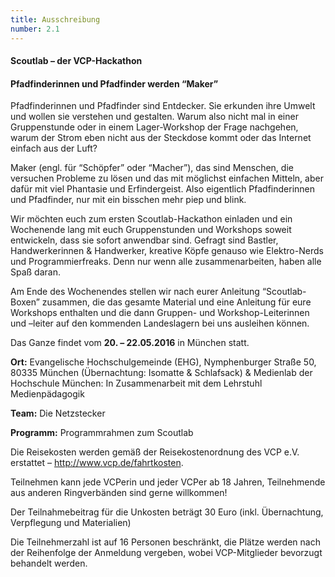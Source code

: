 ```yaml
---
title: Ausschreibung
number: 2.1
---
```

#### Scoutlab – der VCP-Hackathon

#### Pfadfinderinnen und Pfadfinder werden “Maker”

Pfadfinderinnen und Pfadfinder sind Entdecker. Sie erkunden ihre Umwelt und wollen sie verstehen und gestalten. Warum also nicht mal in einer Gruppenstunde oder in einem Lager-Workshop der Frage nachgehen, warum der Strom eben nicht aus der Steckdose kommt oder das Internet einfach aus der Luft?

Maker (engl. für “Schöpfer” oder “Macher”), das sind Menschen, die versuchen Probleme zu lösen und das mit möglichst einfachen Mitteln, aber dafür mit viel Phantasie und Erfindergeist. Also eigentlich Pfadfinderinnen und Pfadfinder, nur mit ein bisschen mehr piep und blink.

Wir möchten euch zum ersten Scoutlab-Hackathon einladen und ein Wochenende lang mit euch Gruppenstunden und Workshops soweit entwickeln, dass sie sofort anwendbar sind. Gefragt sind Bastler, Handwerkerinnen & Handwerker, kreative Köpfe genauso wie Elektro-Nerds und Programmierfreaks. Denn nur wenn alle zusammenarbeiten, haben alle Spaß daran.

Am Ende des Wochenendes stellen wir nach eurer Anleitung “Scoutlab-Boxen” zusammen, die das gesamte Material und eine Anleitung für eure Workshops enthalten und die dann Gruppen- und Workshop-Leiterinnen und –leiter auf den kommenden Landeslagern bei uns ausleihen können.

Das Ganze findet vom **20. – 22.05.2016** in München statt.

**Ort:** Evangelische Hochschulgemeinde (EHG), Nymphenburger Straße 50, 80335 München
(Übernachtung: Isomatte & Schlafsack)
& Medienlab der Hochschule München:
In Zusammenarbeit mit dem Lehrstuhl Medienpädagogik

**Team:** Die Netzstecker

**Programm:** Programmrahmen zum Scoutlab

Die Reisekosten werden gemäß der Reisekostenordnung des VCP e.V. erstattet – <http://www.vcp.de/fahrtkosten>.

Teilnehmen kann jede VCPerin und jeder VCPer ab 18 Jahren, Teilnehmende aus anderen Ringverbänden sind gerne willkommen!


Der Teilnahmebeitrag für die Unkosten beträgt 30 Euro (inkl. Übernachtung, Verpflegung und Materialien)

Die Teilnehmerzahl ist auf 16 Personen beschränkt, die Plätze werden nach der Reihenfolge der Anmeldung vergeben, wobei VCP-Mitglieder bevorzugt behandelt werden.
